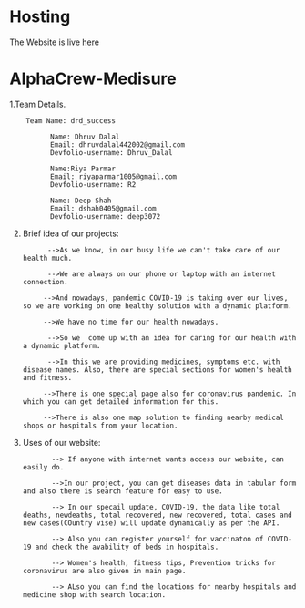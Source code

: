# Hosting
The Website is live [here](https://drdsuccess.pythonanywhere.com/)
# AlphaCrew-Medisure
1.Team Details.

	    Team Name: drd_success
            
              Name: Dhruv Dalal
              Email: dhruvdalal442002@gmail.com
              Devfolio-username: Dhruv_Dalal
              
              Name:Riya Parmar
              Email: riyaparmar1005@gmail.com
              Devfolio-username: R2

              Name: Deep Shah
              Email: dshah0405@gmail.com
              Devfolio-username: deep3072

2. Brief idea of our projects:

             -->As we know, in our busy life we can't take care of our health much. 
             
             -->We are always on our phone or laptop with an internet connection. 
            
            -->And nowadays, pandemic COVID-19 is taking over our lives, so we are working on one healthy solution with a dynamic platform.
            
            -->We have no time for our health nowadays. 
             
             -->So we  come up with an idea for caring for our health with a dynamic platform. 
             
             -->In this we are providing medicines, symptoms etc. with disease names. Also, there are special sections for women's health and fitness. 
            
            -->There is one special page also for coronavirus pandemic. In which you can get detailed information for this. 
            
            -->There is also one map solution to finding nearby medical shops or hospitals from your location.

3. Uses of our website:
              
              --> If anyone with internet wants access our website, can easily do.
              
              -->In our project, you can get diseases data in tabular form and also there is search feature for easy to use.
              
              --> In our specail update, COVID-19, the data like total deaths, newdeaths, total recovered, new recovered, total cases and new cases(COuntry vise) will update dynamically as per the API.
              
              --> Also you can register yourself for vaccinaton of COVID-19 and check the avability of beds in hospitals.
              
              --> Women's health, fitness tips, Prevention tricks for coronavirus are also given in main page.
              
              --> ALso you can find the locations for nearby hospitals and medicine shop with search location.
